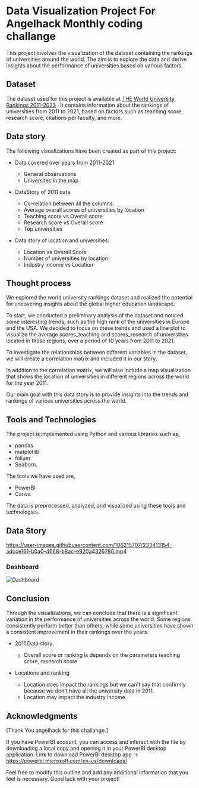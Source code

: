 # Data Visualization Project For Angelhack Monthly coding challange

This project involves the visualization of the dataset containing the rankings of universities around the world. The aim is to explore the data and derive insights about the performance of universities based on various factors.

## Dataset

The dataset used for this project is available at [THE World University Rankings 2011-2023](https://www.kaggle.com/datasets/r1chardson/the-world-university-rankings-2011-2023) . It contains information about the rankings of universities from 2011 to 2021, based on factors such as teaching score, research score, citations per faculty, and more.


## Data story
The following visualizations have been created as part of this project:

- Data covered over years from 2011-2021
  - General observations
  - Universites in the map
 
 
- DataStory of 2011 data
  - Co-relation between all the columns.
  - Average overall scores of universities by location
  - Teaching score vs Overall score
  - Research score vs Overall score
  - Top universities
 
- Data story of location and universities.
  - Location vs Overall Score
  - Number of universities by location
  - Industry income vs Location
 
## Thought process

We explored the world university rankings dataset and realized the potential for uncovering insights about the global higher education landscape.

To start, we conducted a preliminary analysis of the dataset and noticed some interesting trends, such as the high rank of the universities in Europe and the USA. We decided to focus on these trends and used a line plot to visualize the average scores_teaching and scores_research of universities located in these regions, over a period of 10 years from 2011 to 2021.

To investigate the relationships between different variables in the dataset, we will create a correlation matrix and included it in our story.

In addition to the correlation matrix, we will also include a map visualization that shows the location of universities in different regions across the world for the year 2011.

Our main goal with this data story is to provide insights into the trends and rankings of various universities across the world.


## Tools and Technologies

The project is implemented using Python and various libraries such as,

 - pandas 
 - matplotlib
 - folium
 - Seaborn. 
 
The tools we have used are,

 - PowerBI
 - Canva
 
 The data is preprocessed, analyzed, and visualized using these tools and technologies.
 
## Data Story

https://user-images.githubusercontent.com/106215707/233413154-adcce161-b0a0-4668-b8ac-e920a4326780.mp4

### Dashboard

![Dashboard](https://github.com/AugustHottie/university-data-story/blob/main/Data%20visualization/Dashboard_1.png?raw=true)


## Conclusion

Through the visualizations, we can conclude that there is a significant variation in the performance of universities across the world. Some regions consistently perform better than others, while some universities have shown a consistent improvement in their rankings over the years.

- 2011 Data story.
  - Overall score or ranking is depends on the parameters teaching score, research score

- Locations and ranking
  - Location does impact the rankings but we can't say that confirmly because we don't have all the university data in 2011.
  - Location may impact the industry income




## Acknowledgments

[Thank You angelhack for this challange.]

If you have PowerBI account, you can access and interact with the file by downloading a local copy and opening it in your PowerBI desktop application. Link to download PowerBI desktop app &rarr; https://powerbi.microsoft.com/en-us/downloads/

Feel free to modify this outline and add any additional information that you feel is necessary. Good luck with your project!
